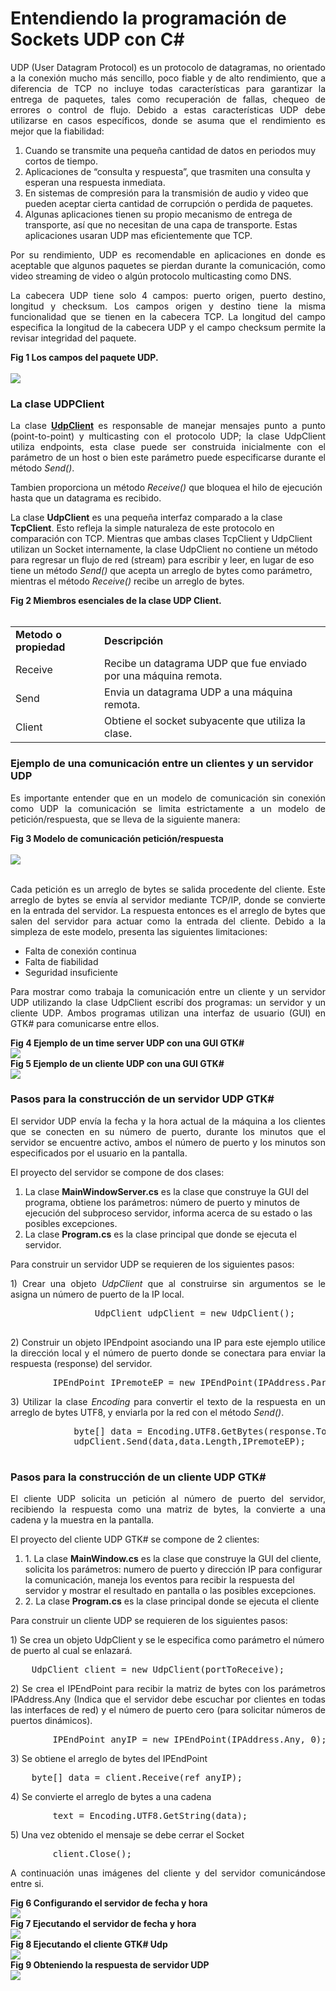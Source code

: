 # Entendiendo la programación de Sockets UDP con C# 
		
<p align="justify">
UDP (User Datagram Protocol) es un protocolo de datagramas, no orientado a la conexión mucho más sencillo, poco fiable y de alto rendimiento, que a diferencia de TCP no incluye todas características para garantizar la entrega de paquetes, tales como recuperación de fallas, chequeo de errores o control de flujo.
			Debido a estas características UDP debe utilizarse en casos específicos, donde se asuma que el rendimiento es mejor que la fiabilidad:
</p>
<ol>
<li>Cuando se transmite una pequeña cantidad de datos en periodos muy cortos de tiempo.</li>
<li>Aplicaciones de “consulta y respuesta”, que trasmiten una consulta y esperan una respuesta inmediata.</li>
<li>En sistemas de compresión para la transmisión de audio y video que pueden aceptar cierta cantidad de corrupción o perdida de paquetes.</li>
<li>Algunas aplicaciones tienen su propio mecanismo de entrega de transporte, así que no necesitan de una capa de transporte. Estas aplicaciones usaran UDP mas eficientemente que TCP.</li>
</ol>
<p align="justify">
Por su rendimiento, UDP es recomendable en aplicaciones en donde es aceptable que algunos paquetes se pierdan durante la comunicación, como video streaming de video o algún protocolo multicasting como DNS.
</p>
<p align="justify">
La cabecera UDP tiene solo 4 campos: puerto origen, puerto destino, longitud y checksum. Los campos origen y destino tiene la misma funcionalidad que se tienen en la cabecera TCP. La longitud del campo especifica la longitud de la cabecera UDP y el campo checksum permite la revisar integridad del paquete.
</p>
<div><b>Fig 1  Los campos del paquete UDP.</b></div><br>
<div>
	<IMG src="images/UdpPacket.png">
	</div>
	<h3>La clase UDPClient</h3>
	<p align="justify">
	La clase <a href="https://msdn.microsoft.com/en-us/library/system.net.sockets.udpclient(v=vs.110).aspx"><b>UdpClient</b></a> es responsable de manejar mensajes punto a punto (point-to-point) y multicasting con el protocolo UDP; la clase UdpClient utiliza endpoints, esta clase puede ser construida inicialmente con el parámetro de un host o bien este parámetro puede especificarse durante el método <i>Send()</i>.
	</p>
<p>
Tambien proporciona un método <i>Receive()</i> que bloquea el hilo de ejecución hasta que un datagrama es recibido.
</p>
<p>
La clase <b>UdpClient</b> es una pequeña interfaz comparado a la clase <b>TcpClient</b>. Esto refleja la simple naturaleza de este protocolo en comparación con TCP. Mientras que ambas clases TcpClient y UdpClient utilizan un Socket internamente, la clase UdpClient no contiene un método para regresar un flujo de red (stream) para escribir y leer, en lugar de eso tiene un método <i>Send()</i> que acepta un arreglo de bytes como parámetro, mientras el método <i>Receive()</i> recibe un arreglo de bytes.
</p>
<div><b>Fig 2 Miembros esenciales de la clase UDP Client.</b></div><br>
<table>
			<tr>
				<td><b>Metodo o propiedad</b></td>
				<td><b>Descripción</b></td>
			</tr>
			<tr>
				<td>Receive</td>
				<td>Recibe un datagrama UDP que fue enviado por una máquina remota.</td>
			</tr>
			<tr>
				<td>Send</td>
				<td>Envia un datagrama UDP a una máquina remota.</td>
			</tr>
			<tr>
				<td>Client</td>
				<td>Obtiene el socket subyacente que utiliza la clase.</td>
			</tr>
</table>
<h3>Ejemplo de una comunicación entre un clientes y un servidor UDP</h3>
<p align="justify">
Es importante entender que en un modelo de comunicación sin conexión como UDP la comunicación se limita estrictamente a un modelo de petición/respuesta, que se lleva de la siguiente manera:
</p>
<div><b>Fig 3 Modelo de comunicación petición/respuesta</b></div><br>
<div>
<IMG src="images/udpcommunications.png"></div><br>
<p align="justify">
Cada petición es un arreglo de bytes se salida procedente del cliente. Este arreglo de bytes se envía al servidor mediante TCP/IP, donde se convierte en la entrada del servidor. La respuesta entonces es el arreglo de bytes que salen del servidor para actuar como la entrada del cliente.
Debido a la simpleza de este modelo, presenta las siguientes limitaciones:
</p>
			<ul>
				<li>Falta de conexión continua</li>
				<li>Falta de fiabilidad</li>
				<li>Seguridad insuficiente</li>
			</ul>
<p align="justify">
Para mostrar como trabaja la comunicación entre un cliente y un servidor UDP utilizando la clase UdpClient escribí dos programas: un servidor y un cliente UDP.
			Ambos programas utilizan una interfaz de usuario (GUI) en GTK# para comunicarse entre ellos.
			</p>
			<div><b>Fig 4 Ejemplo de un time server UDP con una GUI GTK#</b></div>
			<div>
			<IMG src="images/fig4.png">
			</div>
			<div><b>Fig 5 Ejemplo de un cliente UDP con una GUI GTK#</b></div>
			<div>
			<IMG src="images/fig5.png">
			</div>
			<h3>Pasos para la construcción de un servidor UDP GTK#</h3>
			<p align="justify">
El servidor UDP envía la fecha y la hora actual de la máquina a los clientes que se conecten en su número de puerto, durante los minutos que el servidor se encuentre activo, ambos el número de puerto y los minutos son especificados por el usuario en la pantalla.
</p>
<p>
El proyecto del servidor se compone de dos clases:
</p>
<ol>
<li>La clase <b>MainWindowServer.cs</b> es la clase que construye la GUI del programa, obtiene los parámetros: número de puerto y minutos de ejecución del subproceso servidor, informa acerca de su estado o las posibles excepciones.</li>
<li>La clase <b>Program.cs</b> es la clase principal que donde se ejecuta el servidor.</li>
</ol>
<p align="justify">
Para construir un servidor UDP se requieren de los siguientes pasos:
</p>
<p align="justify">
1) Crear una objeto <i>UdpClient</i> que al construirse sin argumentos se le asigna un número de puerto de la IP local.
</p>
			<pre>
				UdpClient udpClient = new UdpClient();
			</pre>
<p align="justify">
2) Construir un objeto IPEndpoint asociando una IP para este ejemplo utilice la dirección local y el número de puerto donde se conectara para enviar la respuesta (response) del servidor.
</p>
<pre>
		IPEndPoint IPremoteEP = new IPEndPoint(IPAddress.Parse("127.0.0.1"),serverPort);
</pre>
<p align="justify">
3) Utilizar la clase <i>Encoding</i> para convertir el texto de la respuesta en un arreglo de bytes UTF8, y enviarla por la red con el método <i>Send()</i>.
</p>
	<pre>
			byte[] data = Encoding.UTF8.GetBytes(response.ToString());
			udpClient.Send(data,data.Length,IPremoteEP);
	</pre>
<h3>Pasos para la construcción de un cliente UDP GTK#</h3>
<p align="justify">
El cliente UDP solicita un petición al número de puerto del servidor, recibiendo la respuesta como una matriz de bytes, la convierte a una cadena y la muestra en la pantalla.
</p>
<p>
El proyecto del cliente UDP GTK# se compone de 2 clientes:
</p>
<ol>
 <li>1. La clase <b>MainWindow.cs</b> es la clase que construye la GUI del cliente, solicita los parámetros: numero de puerto y dirección IP para configurar la comunicación, maneja los eventos para recibir la respuesta del servidor y mostrar el resultado en pantalla o las posibles excepciones.
</li>
 <li>2. La clase <b>Program.cs</b> es la clase principal donde se ejecuta el cliente</li>
</ol>
<p>
Para construir un cliente UDP se requieren de los siguientes pasos:
</p>
<p>
1) Se crea un objeto UdpClient y se le especifica como parámetro el número de puerto al cual se enlazará.
</p>
<pre>
	UdpClient client = new UdpClient(portToReceive);
</pre>
<p align="justify">
2) Se crea el IPEndPoint para recibir la matriz de bytes con los parámetros IPAddress.Any (Indica que el servidor debe escuchar por clientes en todas las interfaces de red) y el número de puerto cero (para solicitar números de puertos dinámicos).
</p>
<pre>
		IPEndPoint anyIP = new IPEndPoint(IPAddress.Any, 0);
</pre>
<p align="justify">
3) Se obtiene el arreglo de bytes del IPEndPoint
</p>
<pre>
	byte[] data = client.Receive(ref anyIP);
</pre>
<p align="justify">
4) Se convierte el arreglo de bytes a una cadena
</p>
<pre>
		text = Encoding.UTF8.GetString(data);
</pre>
<p align="justify">
5) Una vez obtenido el mensaje se debe cerrar el Socket
</p>
<pre>
		client.Close();
</pre>
<p align="justify">
A continuación unas imágenes del cliente y del servidor comunicándose entre si.
</p>
<div><b>Fig 6 Configurando el servidor de fecha y hora</b></div>
<div>
	<IMG src="images/fig6.png">
</div>
<div><b>Fig 7 Ejecutando el servidor de fecha y hora</b></div>
<div>
	<IMG src="images/fig7.png">
</div>
<div><b>Fig 8 Ejecutando el cliente GTK# Udp</b></div>
<div>
	<IMG src="images/fig8.png">
</div>
<div><b>Fig 9 Obteniendo la respuesta de servidor UDP</b></div>
<div>
	<IMG src="images/fig9.png">
</div>
